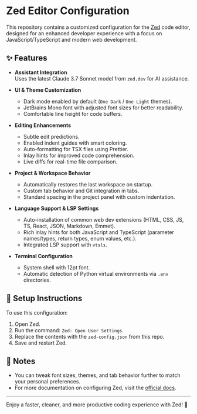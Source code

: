 # Zed Editor Configuration

This repository contains a customized configuration for the [Zed](https://zed.dev) code editor, designed for an enhanced developer experience with a focus on JavaScript/TypeScript and modern web development.

## ✨ Features

- **Assistant Integration**  
  Uses the latest Claude 3.7 Sonnet model from `zed.dev` for AI assistance.

- **UI & Theme Customization**  
  - Dark mode enabled by default (`One Dark` / `One Light` themes).
  - JetBrains Mono font with adjusted font sizes for better readability.
  - Comfortable line height for code buffers.

- **Editing Enhancements**  
  - Subtle edit predictions.
  - Enabled indent guides with smart coloring.
  - Auto-formatting for TSX files using Prettier.
  - Inlay hints for improved code comprehension.
  - Live diffs for real-time file comparison.

- **Project & Workspace Behavior**  
  - Automatically restores the last workspace on startup.
  - Custom tab behavior and Git integration in tabs.
  - Standard spacing in the project panel with custom indentation.

- **Language Support & LSP Settings**  
  - Auto-installation of common web dev extensions (HTML, CSS, JS, TS, React, JSON, Markdown, Emmet).
  - Rich inlay hints for both JavaScript and TypeScript (parameter names/types, return types, enum values, etc.).
  - Integrated LSP support with `vtsls`.

- **Terminal Configuration**  
  - System shell with 12pt font.
  - Automatic detection of Python virtual environments via `.env` directories.

## 🔧 Setup Instructions

To use this configuration:

1. Open Zed.
2. Run the command: `Zed: Open User Settings`.
3. Replace the contents with the `zed-config.json` from this repo.
4. Save and restart Zed.

## 🧠 Notes

- You can tweak font sizes, themes, and tab behavior further to match your personal preferences.
- For more documentation on configuring Zed, visit the [official docs](https://zed.dev/docs/configuring-zed).

---

Enjoy a faster, cleaner, and more productive coding experience with Zed! 🚀
